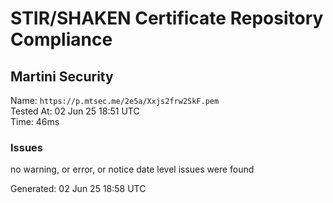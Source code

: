 # STIR/SHAKEN Certificate Repository Compliance

## Martini Security

Name: `https://p.mtsec.me/2e5a/Xxjs2frw2SkF.pem`\
Tested At: 02 Jun 25 18:51 UTC\
Time: 46ms

### Issues

no warning, or error, or notice date level issues were found

Generated: 02 Jun 25 18:58 UTC